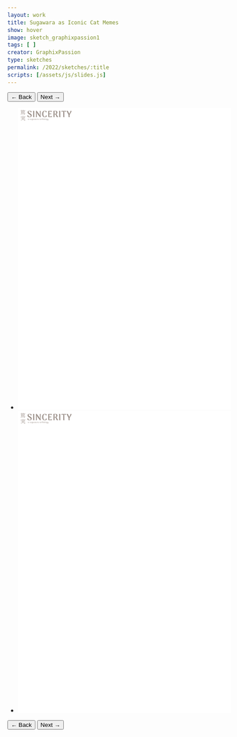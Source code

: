 ```yaml
---
layout: work
title: Sugawara as Iconic Cat Memes
show: hover
image: sketch_graphixpassion1
tags: [ ]
creator: GraphixPassion
type: sketches
permalink: /2022/sketches/:title
scripts: [/assets/js/slides.js]
---
```


<div class="fullscreen-image-slider">
  <div class="slides" role="region" aria-label="FullScreen Pictures" data-slide>
    <div class="slide-buttons">
      <button class="slide-previous hide" onclick="prevSlide()">
        <span class="show-for-sr">← Back</span>
      </button>
      <button class="slide-next" onclick="nextSlide()">
        <span class="show-for-sr">Next →</span>
      </button>
    </div>
    <ul class="slide-container">
      <li data-slide=1 class="is-active slide">
        <img class="visual" id="sketch_graphixpassion1" src="/assets/images/watermark.png" alt="page1">
      </li>
      <li data-slide=2 class="slide">
        <img class="visual" id="sketch_graphixpassion" src="/assets/images/watermark.png" alt="page2">
      </li>
    </ul>
    <div class="slide-buttons">
      <button class="slide-previous hide" onclick="prevSlide()">
        <span class="show-for-sr">← Back</span>
      </button>
      <button class="slide-next" onclick="nextSlide()">
        <span class="show-for-sr">Next →</span>
      </button>
    </div>
  </div>
</div>